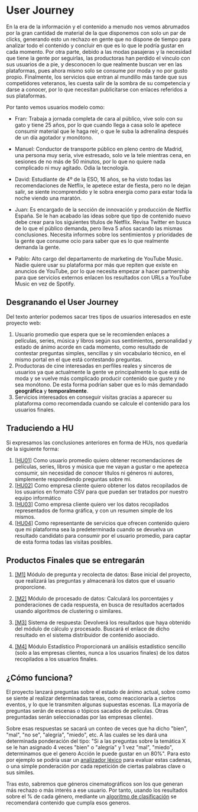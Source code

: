 # User Journey

En la era de la información y el contenido a menudo nos vemos abrumados por la gran cantidad de material de la que disponemos con solo un par de clicks, generando esto un rechazo en gente que no dispone de tiempo para analizar todo el contenido y concluir en que es lo que le podría gustar en cada momento. Por otra parte, debido a las modas pasajeras y la necesidad que tiene la gente por seguirlas, las productoras han perdido el vínculo con sus usuarios de a pie, y desconocen lo que realmente buscan ver en las plataformas, pues ahora mismo solo se consume por moda y no por gusto propio. Finalmente, los servicios que entran al mundillo más tarde que sus competidores veteranos, les cuesta salir de la sombra de su competencia y darse a conocer, por lo que necesitan publicitarse con enlaces referidos a sus plataformas.

Por tanto vemos usuarios modelo como:

- Fran: Trabaja a jornada completa de cara al público, vive solo con su gato y tiene 25 años, por lo que cuando llega a casa solo le apetece consumir material que le haga reír, o que le suba la adrenalina después de un día agotador y monótono. 

- Manuel: Conductor de transporte público en pleno centro de Madrid, una persona muy seria, vive estresado, solo ve la tele mientras cena, en sesiones de no más de 50 minutos, por lo que no quiere nada complicado ni muy agitado. Odia la tecnología.

- David: Estudiante de 4º de la ESO, 16 años, se ha visto todas las recomendaciones de Netflix, le apetece estar de fiesta, pero no le dejan salir, se siente incomprendido y le sobra energía como para estar toda la noche viendo una maratón.

- Juan: Es encargado de la sección de innovación y producción de Netflix España. Se le han acabado las ideas sobre que tipo de contenido nuevo debe crear para los siguientes títulos de Netflix. Revisa Twitter en busca de lo que el público demanda, pero lleva 5 años sacando las mismas conclusiones. Necesita informes sobre los sentimientos y prioridades de la gente que consume ocio para saber que es lo que realmente demanda la gente.

- Pablo: Alto cargo del departamento de marketing de YouTube Music. Nadie quiere usar su plataforma por más que repiten que existe en anuncios de YouTube, por lo que necesita empezar a hacer partnership para que servicios externos enlacen los resultados con URLs a YouTube Music en vez de Spotify.

## Desgranando el User Journey

Del texto anterior podemos sacar tres tipos de usuarios interesados en este proyecto web:

1. Usuario promedio que espera que se le recomienden enlaces a películas, series, música y libros según sus sentimientos, personalidad y estado de ánimo acorde en cada momento, como resultado de contestar preguntas simples, sencillas y sin vocabulario técnico, en el mismo portal en el que está contestando preguntas.
2. Productoras de cine interesadas en perfiles reales y sinceros de usuarios ya que actualmente la gente ve principalmente lo que está de moda y se vuelve más complicado producir contenido que guste y no sea monótono. De esta forma podrían saber que es lo más demandado **geográfica** y **temporalmente**.
3. Servicios interesados en conseguir visitas gracias a aparecer su plataforma como recomendada cuando se calcule el contenido para los usuarios finales.

## Traduciendo a HU

Si expresamos las conclusiones anteriores en forma de HUs, nos quedaría de la siguiente forma: 

1. [[HU01]](https://github.com/migueorg/SearchCulture/issues/2) Como usuario promedio quiero obtener recomendaciones de películas, series, libros y música que me vayan a gustar o me apetezca consumir, sin necesidad de conocer títulos ni géneros ni autores, simplemente respondiendo preguntas sobre mi.
2. [[HU02]](https://github.com/migueorg/SearchCulture/issues/3) Como empresa cliente quiero obtener los datos recopilados de los usuarios en formato CSV para que puedan ser tratados por nuestro equipo informático
3. [[HU03]](https://github.com/migueorg/SearchCulture/issues/4) Como empresa cliente quiero ver los datos recopilados representados de forma gráfica, y con un resumen simple de los mismos.
4. [[HU04]](https://github.com/migueorg/SearchCulture/issues/5) Como representante de servicios que ofrecen contenido quiero que mi plataforma sea la predeterminada cuando se devuelva un resultado candidato para consumir por el usuario promedio, para captar de esta forma todas las visitas posibles.

## Productos Finales que se entregarán


1. [[M1]](https://github.com/migueorg/SearchCulture/milestone/6) Módulo de pregunta y recolecta de datos: Base inicial del proyecto, que realizará las preguntas y almacenará los datos que el usuario proporcione.

2. [[M2]](https://github.com/migueorg/SearchCulture/milestone/7) Módulo de procesado de datos: Calculará los porcentajes y ponderaciones de cada respuesta, en busca de resultados acertados usando algoritmos de clustering o similares.
   
3. [[M3]](https://github.com/migueorg/SearchCulture/milestone/8) Sistema de respuesta: Devolverá los resultados que haya obtenido del módulo de cálculo y procesado. Buscará el enlace de dicho resultado en el sistema distribuidor de contenido asociado.

4. [[M4]](https://github.com/migueorg/SearchCulture/milestone/9) Módulo Estadístico Proporcionará un análisis estadístico sencillo (solo a las empresas clientes, nunca a los usuarios finales) de los datos recopilados a los usuarios finales.

## ¿Cómo funciona? 

El proyecto lanzará preguntas sobre el estado de ánimo actual, sobre como se siente al realizar determinadas tareas, como reaccionaría a ciertos eventos, y lo que le transmiten algunas supuestas escenas. (La mayoría de preguntas serán de escenas o tópicos sacados de películas. Otras preguntadas serán seleccionadas por las empresas cliente). 

Sobre esas respuestas se sacará un conteo de veces que ha dicho "bien", "mal", "no se", "alegría", "miedo", etc. A las cuales se les dará una determinada ponderación del tipo: "Si a las preguntas sobre la temática X se le han asignado 4 veces "bien" o "alegría" y 1 vez "mal", "miedo", determinamos que el genero Acción le puede gustar en un 80%". Para esto por ejemplo se podría usar un [analizador léxico](http://www.dabeaz.com/ply/) para evaluar estas cadenas, o una simple ponderación por cada repetición de ciertas palabras clave o sus símiles. 

Tras esto, sabremos que géneros cinematográficos son los que generan más rechazo o más interés a ese usuario. Por tanto, usando los resultados sobre el % de cada género, mediante un [algoritmo de clasificación](https://en.wikipedia.org/wiki/Statistical_classification) se recomendará contenido que cumpla esos generos. 